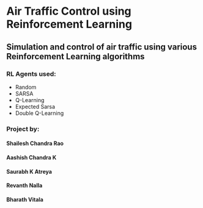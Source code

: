 # Air Traffic Control using Reinforcement Learning

## Simulation and control of air traffic using various Reinforcement Learning algorithms

### RL Agents used:
  - Random
  - SARSA
  - Q-Learning
  - Expected Sarsa
  - Double Q-Learning


### Project by:

#### Shailesh Chandra Rao    
#### Aashish Chandra K
#### Saurabh K Atreya
#### Revanth Nalla
#### Bharath Vitala
